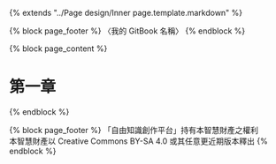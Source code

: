 {% extends "../Page design/Inner page.template.markdown" %}

{% block page_footer %}
〈我的 GitBook 名稱〉
{% endblock %}

{% block page_content %}
# 第一章
{% endblock %}

{% block page_footer %}
「自由知識創作平台」持有本智慧財產之權利  
本智慧財產以 Creative Commons BY-SA 4.0 或其任意更近期版本釋出
{% endblock %}